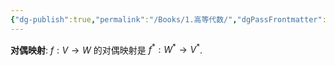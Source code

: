 ```yaml
---
{"dg-publish":true,"permalink":"/Books/1.高等代数/","dgPassFrontmatter":true}
---
```


**对偶映射**:  $f:V\rightarrow W$ 的对偶映射是 $f^{*}:W^{*}\rightarrow V^{*}$.